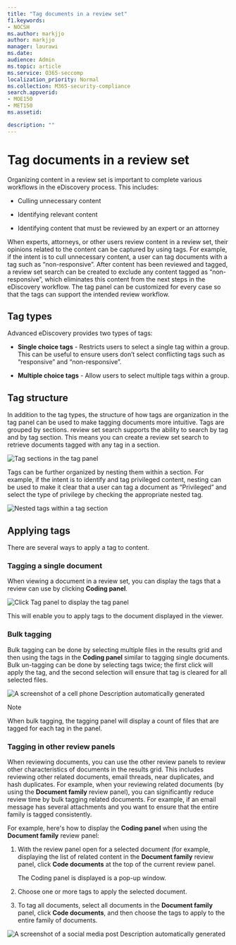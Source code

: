 ```yaml
---
title: "Tag documents in a review set"
f1.keywords:
- NOCSH
ms.author: markjjo
author: markjjo
manager: laurawi
ms.date: 
audience: Admin
ms.topic: article
ms.service: O365-seccomp
localization_priority: Normal
ms.collection: M365-security-compliance 
search.appverid: 
- MOE150
- MET150
ms.assetid: 

description: ""
---
```


# Tag documents in a review set

Organizing content in a review set is important to complete various workflows in the eDiscovery process. This includes:

-  Culling unnecessary content

- Identifying relevant content
 
-  Identifying content that must be reviewed by an expert or an attorney

When experts, attorneys, or other users review content in a review set, their opinions related to the content can be captured by using tags. For example, if the intent is to cull unnecessary content, a user can tag documents with a tag such as “non-responsive”. After content has been reviewed and tagged, a review set search can be created to exclude any content tagged as “non-responsive”, which eliminates this content from the next steps in the eDiscovery workflow. The tag panel can be customized for every case so that the tags can support the intended review workflow.

## Tag types

Advanced eDiscovery provides two types of tags:

- **Single choice tags** - Restricts users to select a single tag within a group. This can be useful to ensure users don’t select conflicting tags such as “responsive” and “non-responsive”. 

- **Multiple choice tags** - Allow users to select multiple tags within a group.

## Tag structure

In addition to the tag types, the structure of how tags are organization in the tag panel can be used to make tagging documents more intuitive. Tags are grouped by sections. review set search supports the ability to search by tag and by tag section. This means you can create a review set search to retrieve documents tagged with any tag in a section.

![Tag sections in the tag panel](media/Tagtypes.png)

Tags can be further organized by nesting them within a section. For example, if the intent is to identify and tag privileged content, nesting can be used to make it clear that a user can tag a document as “Privileged” and select the type of privilege by checking the appropriate nested tag.

![Nested tags within a tag section](media/Nestingtags.png)

## Applying tags

There are several ways to apply a tag to content.

### Tagging a single document

When viewing a document in a review set, you can display the tags that a review can use by clicking **Coding panel**.

![Click Tag panel to display the tag panel](media/Singledoctag.png)

This will enable you to apply tags to the document displayed in the viewer.

### Bulk tagging

Bulk tagging can be done by selecting multiple files in the results grid and then using the tags in the **Coding panel** similar to tagging single documents. Bulk un-tagging can be done by selecting tags twice; the first click will apply the tag, and the second selection will ensure that tag is cleared for all selected files.

![A screenshot of a cell phone
Description automatically generated](media/Bulktag.png)

> [!NOTE]
> When bulk tagging, the tagging panel will display a count of files that are tagged for each tag in the panel.

### Tagging in other review panels

When reviewing documents, you can use the other review panels to review other characteristics of documents in the results grid. This includes reviewing other related documents, email threads, near duplicates, and hash duplicates. For example, when your reviewing related documents (by using the **Document family** review panel), you can significantly reduce review time by bulk tagging related documents. For example, if an email message has several attachments and you want to ensure that the entire family is tagged consistently.

For example, here's how to display the **Coding panel** when using the **Document family** review panel:

1. With the review panel open for a selected document (for example, displaying the list of related content in the **Document family** review panel, click **Code documents** at the top of the current review panel.

   The Coding panel is displayed is a pop-up window.

2. Choose one or more tags to apply the selected document. 

3. To tag all documents, select all documents in the **Document family** panel, click **Code documents**, and then choose the tags to apply to the entire family of documents.

![A screenshot of a social media post
Description automatically generated](media/Relatedtag.png)
